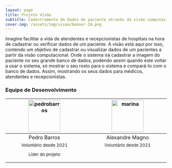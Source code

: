 ```yaml
---
layout: page
title: Projeto Visão
subtitle: Cadastramento de Dados de paciente através da visão computacional
cover-img: /assets/img/visao/banner-IA.png
---
```


Imagine facilitar a vida de atendentes e recepcionistas de hospitais na hora de cadastrar ou verificar dados de um paciente. A visão está aqui por isso, contendo um objetivo de cadastrar ou visualizar dados de um pacientes a partir da visão computacional. Onde o sistema irá cadastrar a imagem do paciente no seu grande banco de dados, podendo assim quando este voltar a usar o sistema, só mostrar o seu rosto para o sistema e compará-lo com o banco de dados. Assim, mostrando os seus dados para médicos, atendentes e recepcionistas.


### Equipe de Desenvolvimento
<div class="row">
  <div class=" col-xl-auto offset-xl-0 col-lg-4 offset-lg-0">
    <div class="mobile-side-scroller">
      <table class="table-borderless highlight">
        <thead>
          <tr>
            <th><center><img src="{{ 'assets/img/voluntarios/pedro_barros.png' | relative_url }}" width="100" alt="pedrobarros" class="img-fluid rounded-circle" /></center></th>
            <th></th>
            <th><center><img src="{{ 'assets/img/voluntarios/alexandre_magno.png' | relative_url }}" width="100" alt="marina" class="img-fluid rounded-circle"/></center></th>
          </tr>
        </thead>
        <tbody>
          <tr class="font-weight-bolder" style="text-align: center margin-top: 0">
            <td width="50%"><center>Pedro Barros</center></td>
            <td></td>
            <td width="50%"><center>Alexandre Magno</center></td>
          </tr>
          <tr style="text-align: center" >
            <td style="vertical-align: top"><small><center>Voluntário desde 2021 <p/> Líder do projeto</center></small></td>
            <td></td>
            <td style="vertical-align: top"><small><center>Voluntário desde 2021</center></small></td>
          </tr>
        </tbody>
      </table>
    </div>
  </div>
</div>


